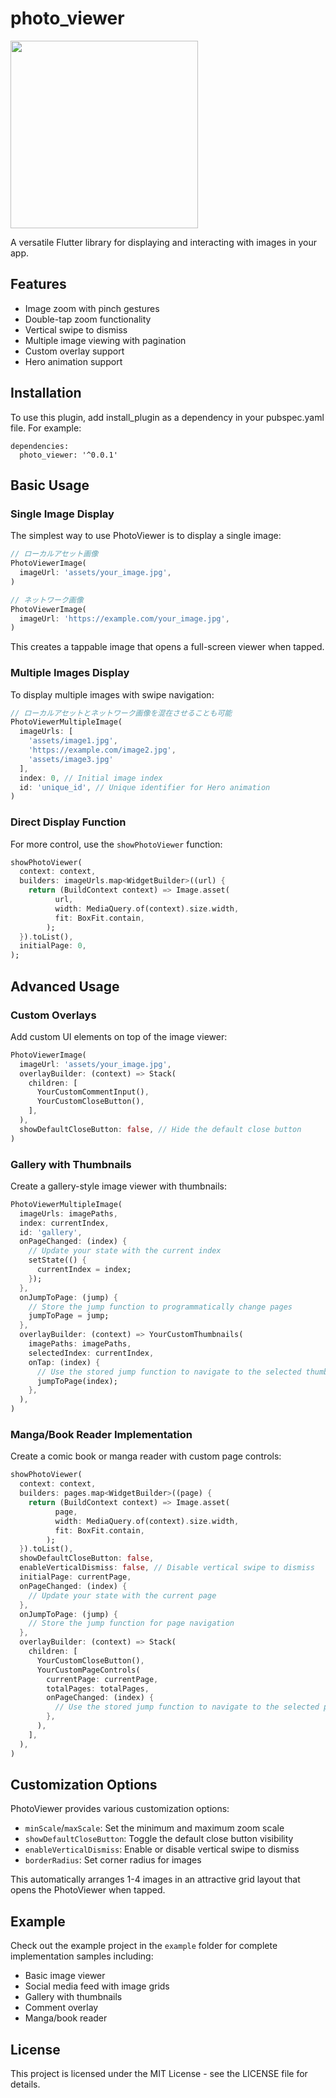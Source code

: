 # photo_viewer

<img src="./example.gif" width=300 loop autoplay>

A versatile Flutter library for displaying and interacting with images in your app.

## Features

- Image zoom with pinch gestures
- Double-tap zoom functionality
- Vertical swipe to dismiss
- Multiple image viewing with pagination
- Custom overlay support
- Hero animation support

## Installation

To use this plugin, add install_plugin as a dependency in your pubspec.yaml file. For example:

```
dependencies:
  photo_viewer: '^0.0.1'
```

## Basic Usage

### Single Image Display

The simplest way to use PhotoViewer is to display a single image:

```dart
// ローカルアセット画像
PhotoViewerImage(
  imageUrl: 'assets/your_image.jpg',
)

// ネットワーク画像
PhotoViewerImage(
  imageUrl: 'https://example.com/your_image.jpg',
)
```

This creates a tappable image that opens a full-screen viewer when tapped.

### Multiple Images Display

To display multiple images with swipe navigation:

```dart
// ローカルアセットとネットワーク画像を混在させることも可能
PhotoViewerMultipleImage(
  imageUrls: [
    'assets/image1.jpg', 
    'https://example.com/image2.jpg',
    'assets/image3.jpg'
  ],
  index: 0, // Initial image index
  id: 'unique_id', // Unique identifier for Hero animation
)
```

### Direct Display Function

For more control, use the `showPhotoViewer` function:

```dart
showPhotoViewer(
  context: context,
  builders: imageUrls.map<WidgetBuilder>((url) {
    return (BuildContext context) => Image.asset(
          url,
          width: MediaQuery.of(context).size.width,
          fit: BoxFit.contain,
        );
  }).toList(),
  initialPage: 0,
);
```

## Advanced Usage

### Custom Overlays

Add custom UI elements on top of the image viewer:

```dart
PhotoViewerImage(
  imageUrl: 'assets/your_image.jpg',
  overlayBuilder: (context) => Stack(
    children: [
      YourCustomCommentInput(),
      YourCustomCloseButton(),
    ],
  ),
  showDefaultCloseButton: false, // Hide the default close button
)
```

### Gallery with Thumbnails

Create a gallery-style image viewer with thumbnails:

```dart
PhotoViewerMultipleImage(
  imageUrls: imagePaths,
  index: currentIndex,
  id: 'gallery',
  onPageChanged: (index) {
    // Update your state with the current index
    setState(() {
      currentIndex = index;
    });
  },
  onJumpToPage: (jump) {
    // Store the jump function to programmatically change pages
    jumpToPage = jump;
  },
  overlayBuilder: (context) => YourCustomThumbnails(
    imagePaths: imagePaths,
    selectedIndex: currentIndex,
    onTap: (index) {
      // Use the stored jump function to navigate to the selected thumbnail
      jumpToPage(index);
    },
  ),
)
```

### Manga/Book Reader Implementation

Create a comic book or manga reader with custom page controls:

```dart
showPhotoViewer(
  context: context,
  builders: pages.map<WidgetBuilder>((page) {
    return (BuildContext context) => Image.asset(
          page,
          width: MediaQuery.of(context).size.width,
          fit: BoxFit.contain,
        );
  }).toList(),
  showDefaultCloseButton: false,
  enableVerticalDismiss: false, // Disable vertical swipe to dismiss
  initialPage: currentPage,
  onPageChanged: (index) {
    // Update your state with the current page
  },
  onJumpToPage: (jump) {
    // Store the jump function for page navigation
  },
  overlayBuilder: (context) => Stack(
    children: [
      YourCustomCloseButton(),
      YourCustomPageControls(
        currentPage: currentPage,
        totalPages: totalPages,
        onPageChanged: (index) {
          // Use the stored jump function to navigate to the selected page
        },
      ),
    ],
  ),
)
```

## Customization Options

PhotoViewer provides various customization options:

- `minScale`/`maxScale`: Set the minimum and maximum zoom scale
- `showDefaultCloseButton`: Toggle the default close button visibility
- `enableVerticalDismiss`: Enable or disable vertical swipe to dismiss
- `borderRadius`: Set corner radius for images

This automatically arranges 1-4 images in an attractive grid layout that opens the PhotoViewer when tapped.

## Example

Check out the example project in the `example` folder for complete implementation samples including:

- Basic image viewer
- Social media feed with image grids
- Gallery with thumbnails
- Comment overlay
- Manga/book reader

## License

This project is licensed under the MIT License - see the LICENSE file for details.
